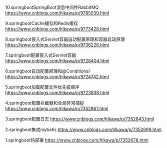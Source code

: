 10.springbootSpringBoot消息中间件RabbitMQ  https://www.cnblogs.com/hlkawa/p/9785030.html

9.springbootCache缓存和Redis缓存  https://www.cnblogs.com/hlkawa/p/9773428.html

8.springboot嵌入式Servlet容器自动配置原理和容器启动原理  https://www.cnblogs.com/hlkawa/p/9736226.html

7.springboot配置嵌入式Servlet容器  https://www.cnblogs.com/hlkawa/p/9728404.html

6.springboot自动配置原理和@Conditional https://www.cnblogs.com/hlkawa/p/9724742.html

5.springboot加载配置文件优先级顺序 https://www.cnblogs.com/hlkawa/p/9723838.html

4.springboot配置拦截器和全局异常捕捉 https://www.cnblogs.com/hlkawa/p/7352867.html

3.springboot配置日志  https://www.cnblogs.com/hlkawa/p/7352843.html

2.springboot集成mybatis https://www.cnblogs.com/hlkawa/p/7352699.html

1.springboot热部署 https://www.cnblogs.com/hlkawa/p/7352678.html
